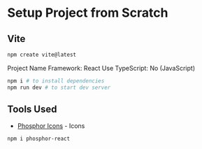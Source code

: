 # Setup Project from Scratch

## Vite

```bash
npm create vite@latest
```

Project Name
Framework: React
Use TypeScript: No (JavaScript)

```bash
npm i # to install dependencies
npm run dev # to start dev server
```

## Tools Used

- [Phosphor Icons](https://phosphoricons.com/) - Icons

```bash
npm i phosphor-react
```
